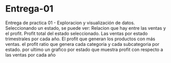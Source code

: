 # Entrega-01
 Entrega de practica 01 - Exploracion y visualización de datos.
 Seleccionando un estado, se puede ver:
 Relacion que hay entre las ventas y el profit.
 Profit total del estado seleccionado.
 Las ventas por estado trimestrales por cada año.
 El profit que generan los productos con más ventas.
 el profit ratio que genera cada categoria y cada subcategoria por estado.
 por ultimo un grafico por estado que muestra profit con respecto a las ventas por cada año
 

